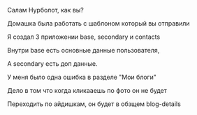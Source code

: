Салам Нурболот, как вы?

Домашка была работать с шаблоном который вы отправили

Я создал 3 приложении base, secondary и contacts

Внутри base есть основные данные пользователя,

А secondary есть доп данные.

У меня было одна ошибка в разделе "Мои блоги"

Дело в том что когда кликааешь по фото он не будет 

Переходить по айдишкам, он будет в обзщем blog-details



